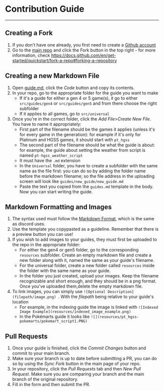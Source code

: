 # Contribution Guide
--- 
## Creating a Fork
1) If you don't have one already, you first need to create a [Github account](https://github.com/signup)
2) Go to the [main repo](https://github.com/kingdom-of-ds-hacking/kingdom-of-ds-hacking.github.io) and click the Fork button in the top right - for more information, check https://docs.github.com/en/get-started/quickstart/fork-a-repo#forking-a-repository

## Creating a new Markdown File
1) Open [guide.md](https://github.com/kingdom-of-ds-hacking/kingdom-of-ds-hacking.github.io/blob/main/templates/guides/guides.md), click the *Code* button and copy its contents.
2) In your repo, go to the appropriate folder for the guide you want to make
   * If it's a guide for either a gen 4 or 5 game(s), it go to either `src/guides/gen4` or `src/guides/gen5` and from there choose the right subfolder
   * If it applies to all games, go to `src/universal`
3) Once you're in the correct folder, click the *Add File*>*Create New File*. You have to name it appropriately:
   * First part of the filename should be the games it applies (unless it's for every game in the generation): for example if it's only for Platinum and HGSS games, it should start with `pt_hgss`
   * The second part of the filename should be what the guide is about: for example, the guide about setting the weather from script is named `pt-hgss_weather_script`
   * It must have the `.md` extension
   * In the `Universal` folder, you have to create a subfolder with the same name as the file first: you can do so by adding the folder name before the markdown filename; so the file address in the uploading screen will look like `guides/new_guide/new_guide.md`
   * Paste the text you copied from the `guides.md` template in the body. Now you can start writing the guide.

## Markdown Formatting and Images
1) The syntax used must follow the [Markdown Format](https://www.markdownguide.org/basic-syntax/), which is the same as discord uses.
2) Use the template you copypasted as a guideline. Remember that there is a preview button you can use!
3) If you wish to add images to your guides, they must first be uploaded to the repo in the appropriate folder:
   * For either the gen4 or gen5 folder, go to the corresponding `resources` subfolder. Create an empty markdown file and create a new folder along with it, named the same as your guide's filename.
   * For the universal folder, create a new folder called `resources` inside the folder with the same name as your guide.
   * In the folder you just created, upload your images. Keep the filename recognizable and short enough, and they should be in a png format. Once you've uploaded them,delete the empty markdown file.
4) To link images, you can simply use ```![Optional Description](filepath/image.png) ```. With the *filepath* being relative to your guide's location
   * For example, in the indexing guide the image is linked with `![Indexed Image Example](resources/indexed_image_example.png)`
   * In the Pokémarts guide it looks like `![](resources/pt_hgss-pokemarts/pokemart_script1.PNG)`

## Pull Requests
1) Once your guide is finished, click the *Commit Changes* button and commit to your main branch.
2) Make sure your branch is up to date before submitting a PR, you can do so by using the *Sync Fork* button in the main page of your repo.
3) In your repository, click the *Pull Requests* tab and then *New Pull Request*. Make sure you are comparing your branch and the main branch of the original repository.
4) Fill in the form and then submit the PR.
